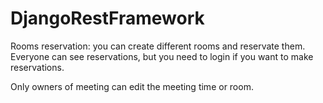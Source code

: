 # DjangoRestFramework

Rooms reservation: you can create different rooms and reservate them. 
Everyone can see reservations, but you need to login if you want to make reservations.

Only owners of meeting can edit the meeting time or room.
